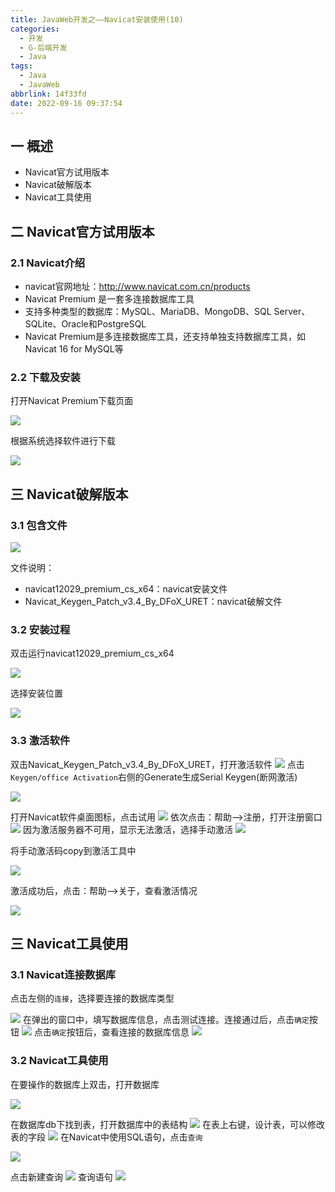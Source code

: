```yaml
---
title: JavaWeb开发之——Navicat安装使用(10)
categories:
  - 开发
  - G-后端开发
  - Java
tags:
  - Java
  - JavaWeb
abbrlink: 14f33fd
date: 2022-09-16 09:37:54
---
```

## 一  概述

* Navicat官方试用版本
* Navicat破解版本
* Navicat工具使用

<!--more-->

## 二  Navicat官方试用版本

### 2.1 Navicat介绍

* navicat官网地址：http://www.navicat.com.cn/products
* Navicat Premium 是一套多连接数据库工具
* 支持多种类型的数据库：MySQL、MariaDB、MongoDB、SQL Server、SQLite、Oracle和PostgreSQL
* Navicat Premium是多连接数据库工具，还支持单独支持数据库工具，如Navicat 16 for MySQL等

### 2.2 下载及安装

打开Navicat Premium下载页面

![][1]

根据系统选择软件进行下载

![][2]

## 三 Navicat破解版本

### 3.1 包含文件
![][3]

文件说明：

* navicat12029_premium_cs_x64：navicat安装文件
* Navicat_Keygen_Patch_v3.4_By_DFoX_URET：navicat破解文件

### 3.2 安装过程

双击运行navicat12029_premium_cs_x64

![][4]

选择安装位置

![][5]

### 3.3 激活软件

双击Navicat_Keygen_Patch_v3.4_By_DFoX_URET，打开激活软件
![][6]
点击`Keygen/office Activation`右侧的Generate生成Serial Keygen(断网激活)

![][7]

打开Navicat软件桌面图标，点击试用
![][8]
依次点击：帮助——>注册，打开注册窗口
![][9]
因为激活服务器不可用，显示无法激活，选择手动激活
![][10]

将手动激活码copy到激活工具中

![][11]

激活成功后，点击：帮助——>关于，查看激活情况

![][12]

## 三 Navicat工具使用

### 3.1 Navicat连接数据库

点击左侧的`连接`，选择要连接的数据库类型

![][13]
在弹出的窗口中，填写数据库信息，点击测试连接。连接通过后，点击`确定`按钮
![][14]
点击`确定`按钮后，查看连接的数据库信息
![][15]

### 3.2 Navicat工具使用

在要操作的数据库上双击，打开数据库

![][16]

在数据库db下找到表，打开数据库中的表结构
![][17]
在表上右键，设计表，可以修改表的字段
![][18]
在Navicat中使用SQL语句，点击`查询`

![][19]

点击新建查询
![][20]
查询语句
![][21]


[1]:https://cdn.staticaly.com/gh/PGzxc/CDN/master/blog-java/javaweb-10-navicat-download-page.png
[2]:https://cdn.staticaly.com/gh/PGzxc/CDN/master/blog-java/javaweb-10-navicat-download-version.png
[3]:https://cdn.staticaly.com/gh/PGzxc/CDN/master/blog-java/javaweb-10-navicat-active-files.png
[4]:https://cdn.staticaly.com/gh/PGzxc/CDN/master/blog-java/javaweb-10-navicat-active-install-start.png
[5]:https://cdn.staticaly.com/gh/PGzxc/CDN/master/blog-java/javaweb-10-navicat-active-install-position.png
[6]:https://cdn.staticaly.com/gh/PGzxc/CDN/master/blog-java/javaweb-10-navicat-active-patch-open.png
[7]:https://cdn.staticaly.com/gh/PGzxc/CDN/master/blog-java/javaweb-10-navicat-active-patch-generate-serial.png
[8]:https://cdn.staticaly.com/gh/PGzxc/CDN/master/blog-java/javaweb-10-navicat-active-install-try.png
[9]:https://cdn.staticaly.com/gh/PGzxc/CDN/master/blog-java/javaweb-10-navicat-active-copy-code.png
[10]:https://cdn.staticaly.com/gh/PGzxc/CDN/master/blog-java/javaweb-10-navicat-active-resolve-no.png
[11]:https://cdn.staticaly.com/gh/PGzxc/CDN/master/blog-java/javaweb-10-navicat-active-request-copy.png
[12]:https://cdn.staticaly.com/gh/PGzxc/CDN/master/blog-java/javaweb-10-navicat-active-finish.png
[13]:https://cdn.staticaly.com/gh/PGzxc/CDN/master/blog-java/javaweb-10-navicat-use-connect.png
[14]:https://cdn.staticaly.com/gh/PGzxc/CDN/master/blog-java/javaweb-10-navicat-active-use-test.png
[15]:https://cdn.staticaly.com/gh/PGzxc/CDN/master/blog-java/javaweb-10-navicat-use-db.png
[16]:https://cdn.staticaly.com/gh/PGzxc/CDN/master/blog-java/javaweb-10-navicat-use-db-choice.png
[17]:https://cdn.staticaly.com/gh/PGzxc/CDN/master/blog-java/javaweb-10-navicat-use-table.png
[18]:https://cdn.staticaly.com/gh/PGzxc/CDN/master/blog-java/javaweb-10-navicat-use-add.png
[19]:https://cdn.staticaly.com/gh/PGzxc/CDN/master/blog-java/javaweb-10-navicat-use-query.png
[20]:https://cdn.staticaly.com/gh/PGzxc/CDN/master/blog-java/javaweb-10-navicat-use-query-new.png
[21]:https://cdn.staticaly.com/gh/PGzxc/CDN/master/blog-java/javaweb-10-navicat-use-show-tables.png